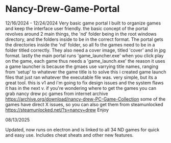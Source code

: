# Nancy-Drew-Game-Portal
12/16/2024 - 12/24/2024
Very basic game portal I built to organize games and keep the interface user friendly.
the basic concept of the portal revolves around 2 main things, the 'nd' folder being in the root windows directory, and the folders inside to be in the correct format.
The portal gets the directories inside the 'nd' folder, so all fo the games need to be in a folder titled correctly. They also need a cover image, titled 'cover' and in jpg format.
lastly the main portal runs 'game_launcher.exe' when you click play on the game, each game thus needs a 'game_launch.exe'
the reason it uses a game launcher is because the gmaes use varrying title names, ranging from 'setup' to whatever the game title is
to solve this i created game launch files that just ran whatever the executable file was.
very simple, but its a great tool.
this is v1 and i'm going to fix design issues and the system flaws it has in the next v.
if you're wondering where to get the games you can grab nancy drew pc games from internet archive
https://archive.org/download/nancy-drew-PC-Game-Collection
some of the games have direct X issues, so you can also get them from steamunlocked
https://steamunlocked.net/?s=nancy+drew
Enjoy


08/13/2025

Updated, now runs on electron and is linked to all 34 ND games for quick and easy use. Includes cheat sheats and other new features.
